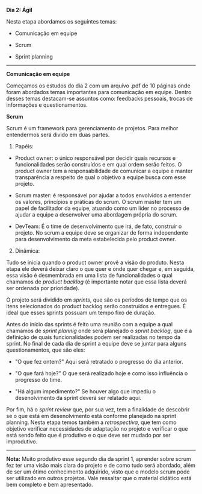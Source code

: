 **Dia 2: Ágil**

Nesta etapa abordamos os seguintes temas:

- Comunicação em equipe

- Scrum

- Sprint planning

______________________________________________________________________________________________________________________________________

**Comunicação em equipe**

Começamos os estudos do dia 2 com um arquivo .pdf de 10 páginas onde foram abordados temas importantes para comunicação em equipe. Dentro desses temas destacam-se assuntos como: feedbacks pessoais, trocas de informações e questionamentos. 

**Scrum**

Scrum é um framework para gerenciamento de projetos. Para melhor entendermos será divido em duas partes.

1. Papéis:

- Product owner: o único responsável por decidir quais recursos e funcionalidades serão construídos e em qual ordem serão feitos. O product owner tem a responsabilidade de comunicar a equipe e manter transparência a respeito de qual o objetivo a equipe busca com esse projeto.

- Scrum master: é responsável por ajudar a todos envolvidos a entender os valores, princípios e práticas do scrum. O scrum master tem um papel de facilitador da equipe, atuando como um lider no processo de ajudar a equipe a desenvolver uma abordagem própria do scrum.

- DevTeam: É o time de desenvolvimento que irá, de fato, construir o projeto. No scrum a equipe deve se organizar de forma independente para desenvolvimento da meta estabelecida pelo product owner.

2. Dinâmica:

Tudo se inicia quando o product owner provê a visão do produto. Nesta etapa ele deverá deixar claro o que quer e onde quer chegar e, em seguida, essa visão é desmembrada em uma lista de funcionalidades o qual chamamos de _product backlog_ (é importante notar que essa lista deverá ser ordenada por prioridade).

O projeto será dividido em _sprints_, que são os períodos de tempo que os itens selecionados do product backlog serão construídos e entregues. É ideal que esses sprints possuam um tempo fixo de duração.

Antes do início das sprints é feito uma reunião com a equipe a qual chamamos de _sprint plannig_ onde será planejado o _sprint backlog_, que é a definição de quais funcionalidades podem ser realizadas no tempo da sprint. No final de cada dia de sprint a equipe deve se juntar para alguns questionamentos, que são eles:

- "O que fez ontem?" Aqui será retratado o progresso do dia anterior.

- "O que fará hoje?" O que será realizado hoje e como isso influência o progresso do time.

- "Há algum impedimento?" Se houver algo que impediu o desenolvimento da sprint deverá ser relatado aqui.

Por fim, há o _sprint review_ que, por sua vez, tem a finalidade de descobrir se o que está em desenolvimento está conforme planejado na sprint planning. Nesta etapa temos também a _retrospectiva_, que tem como objetivo verificar necessidades de adaptação no projeto e verificar o que está sendo feito que é produtivo e o que deve ser mudado por ser improdutivo. 

______________________________________________________________________________________________________________________________________

**Nota:**
Muito produtivo esse segundo dia da sprint 1, aprender sobre scrum fez ter uma visão mais clara do projeto e de como tudo será abordado, além de ser um ótimo conhecimento adquirido, visto que o modelo scrum pode ser utilizado em outros projetos. Vale ressaltar que o material didático está bem completo e bem apresentado.
